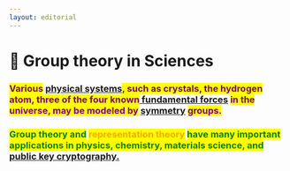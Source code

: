 ```yaml
---
layout: editorial
---
```


# 🔢 Group theory in Sciences

<mark style="color:purple;"></mark>

### <mark style="color:purple;">Various</mark> [physical systems](../../../astrophysics/the-usdchoice-of-physics/group-theory/)<mark style="color:purple;">, such as crystals, the hydrogen atom, three of the four known</mark>[ fundamental forces](../../../astrophysics/the-usdchoice-of-physics/the-four-forces/) <mark style="color:purple;">in the universe, may be modeled by</mark> [symmetry](../a/symmetries.md) <mark style="color:orange;"><mark style="color:purple;">groups<mark style="color:purple;"></mark><mark style="color:purple;">.</mark>&#x20;

<mark style="color:purple;"></mark>

### <mark style="color:green;">Group theory and</mark> <mark style="color:orange;">representation theory</mark> <mark style="color:green;">have many important applications in physics, chemistry, materials science, and</mark> [public key cryptography.](../../../undefined-1/the-usdchoice-of-computers/cryptography/)

<mark style="color:green;"></mark>

